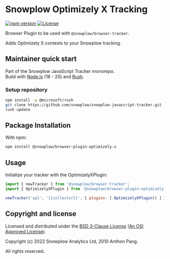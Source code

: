 # Snowplow Optimizely X Tracking

[![npm version][npm-image]][npm-url]
[![License][license-image]](LICENSE)

Browser Plugin to be used with `@snowplow/browser-tracker`.

Adds Optimizely X contexts to your Snowplow tracking.

## Maintainer quick start

Part of the Snowplow JavaScript Tracker monorepo.  
Build with [Node.js](https://nodejs.org/en/) (18 - 20) and [Rush](https://rushjs.io/).

### Setup repository

```bash
npm install -g @microsoft/rush 
git clone https://github.com/snowplow/snowplow-javascript-tracker.git
rush update
```

## Package Installation

With npm:

```bash
npm install @snowplow/browser-plugin-optimizely-x
```

## Usage

Initialize your tracker with the OptimizelyXPlugin:

```js
import { newTracker } from '@snowplow/browser-tracker';
import { OptimizelyXPlugin } from '@snowplow/browser-plugin-optimizely-x';

newTracker('sp1', '{{collector}}', { plugins: [ OptimizelyXPlugin() ] }); 
```

## Copyright and license

Licensed and distributed under the [BSD 3-Clause License](LICENSE) ([An OSI Approved License][osi]).

Copyright (c) 2022 Snowplow Analytics Ltd, 2010 Anthon Pang.

All rights reserved.

[npm-url]: https://www.npmjs.com/package/@snowplow/browser-plugin-optimizely
[npm-image]: https://img.shields.io/npm/v/@snowplow/browser-plugin-optimizely
[docs]: https://docs.snowplowanalytics.com/docs/collecting-data/collecting-from-own-applications/javascript-tracker/
[osi]: https://opensource.org/licenses/BSD-3-Clause
[license-image]: https://img.shields.io/npm/l/@snowplow/browser-plugin-optimizely
